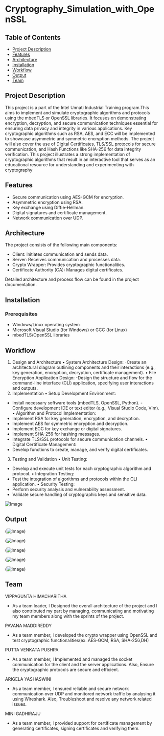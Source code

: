 # Cryptography_Simulation_with_OpenSSL

## Table of Contents
- [Project Description](#project-description)
- [Features](#features)
- [Architecture](#architecture)
- [Installation](#installation)
- [Workflow](#workflow)
- [Output](#output)
- [Team](#team)


## Project Description
This project is a part of the Intel Unnati Industrial Training program.This aims to implement and simulate cryptographic algorithms and protocols using the mbedTLS or OpenSSL libraries. It focuses on demonstrating encryption, decryption, and secure communication techniques essential for ensuring data privacy and integrity in various applications. Key cryptographic algorithms such as RSA, AES, and ECC will be implemented to showcase asymmetric and symmetric encryption methods. The project will also cover the use of Digital Certificates, TLS/SSL protocols for secure communication, and Hash Functions like SHA-256 for data integrity verification. This project illustrates a strong implementation of cryptographic algorithms that result in an interactive tool that serves as an educational resource for understanding and experimenting with cryptography


## Features
- Secure communication using AES-GCM for encryption.
- Asymmetric encryption using RSA.
- Key exchange using Diffie-Hellman.
- Digital signatures and certificate management.
- Network communication over UDP.

## Architecture
The project consists of the following main components:
- Client: Initiates communication and sends data.
- Server: Receives communication and processes data.
- Crypto Wrapper: Provides cryptographic functionalities.
- Certificate Authority (CA): Manages digital certificates.

Detailed architecture and process flow can be found in the project documentation.

## Installation
### Prerequisites
- Windows/Linux operating system
- Microsoft Visual Studio (for Windows) or GCC (for Linux)
- mbedTLS/OpenSSL libraries

## Workflow
1.	Design and Architecture
•	System Architecture Design:
-Create an architectural diagram outlining components and their interactions (e.g., key generation, encryption, decryption, certificate management).
•	File Encryption Application Design:
-Design the structure and flow for the command-line interface (CLI) application, specifying user interactions and outputs.
2.	Implementation
•	Setup Development Environment:
- Install necessary software tools (mbedTLS, OpenSSL, Python).
-Configure development IDE or text editor (e.g., Visual Studio Code, Vim).
•	Algorithm and Protocol Implementation:
- Implement RSA for key generation, encryption, and decryption.
- Implement AES for symmetric encryption and decryption.
-	Implement ECC for key exchange or digital signatures.
-	Implement SHA-256 for hashing messages.
-	Integrate TLS/SSL protocols for secure communication channels.
•	Digital Certificate Management:
-	Develop functions to create, manage, and verify digital certificates.
3.	Testing and Validation
•	Unit Testing:
-	Develop and execute unit tests for each cryptographic algorithm and protocol.
•	Integration Testing:
-	Test the integration of algorithms and protocols within the CLI application.
•	Security Testing:
-	Perform security analysis and vulnerability assessment.
-	Validate secure handling of cryptographic keys and sensitive data.

![Image](https://github.com/Pavanaredddy/Cryptography_simulation-with-OpenSSL/blob/main/Documents/images/Source%20code%20implementation.png)


## Output
(![Image](https://github.com/Pavanaredddy/Cryptography_simulation-with-OpenSSL/blob/main/Project%20Outcomes/Communication%20of%20Eliza%20with%20alice%20and%20bob.png))

(![Image](https://github.com/Pavanaredddy/Cryptography_simulation-with-OpenSSL/blob/main/Project%20Outcomes/Digital%20Certificate%20format.png))

(![Image](https://github.com/Pavanaredddy/Cryptography_simulation-with-OpenSSL/blob/main/Project%20Outcomes/Private%20Key%20format.png))

(![Image](https://github.com/Pavanaredddy/Cryptography_simulation-with-OpenSSL/blob/main/Project%20Outcomes/Server%20port%20address.png))

(![Image](https://github.com/Pavanaredddy/Cryptography_simulation-with-OpenSSL/blob/main/Project%20Outcomes/Wireshark%20capture.png))

## Team
VIPPAGUNTA HIMACHARITHA
 - As a team leader, I Designed the overall architecture of the project and I also contributed my part by managing, communicating and motivating my team members along with the sprints of the project.  

PAVANA MADDIREDDY 
- As a team member, I developed the crypto wrapper using OpenSSL and test cryptographic functionalities(ex: AES-GCM, RSA, SHA-256,DH)

PUTTA VENKATA PUSHPA 
- As a team member, I Implemented and managed the socket communication for the client and the server applications. Also, Ensure the cryptographic protocols are secure and efficient. 

ARIGELA YASHASWINI
 - As a team member, I ensured reliable and secure network communication over UDP and monitored network traffic by analysing it using Wireshark. Also, Troubleshoot and resolve any network related issues.

MINI GADHIRAJU 
- As a team member, I provided support for certificate management by generating certificates, signing certificates and verifying them. 



